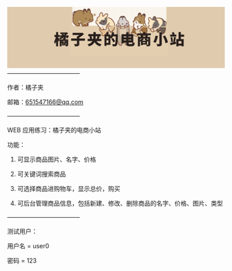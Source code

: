 ![预览图](/web/img/logo1.png)
————————————

作者：橘子夹

邮箱：651547166@qq.com

————————————

WEB 应用练习：橘子夹的电商小站

功能：

1. 可显示商品图片、名字、价格

2. 可关键词搜索商品

3. 可选择商品进购物车，显示总价，购买

4. 可后台管理商品信息，包括新建、修改、删除商品的名字、价格、图片、类型

————————————

测试用户：

用户名 = user0

密码 = 123
